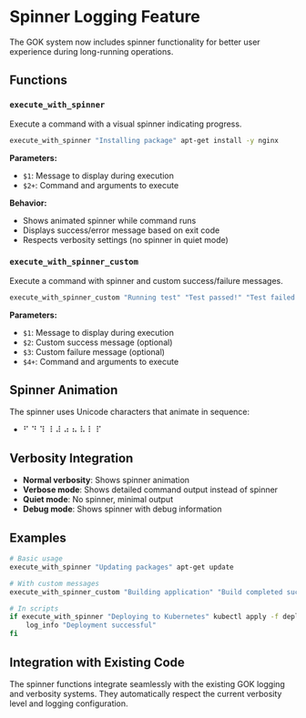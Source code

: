# Spinner Logging Feature

The GOK system now includes spinner functionality for better user experience during long-running operations.

## Functions

### `execute_with_spinner`

Execute a command with a visual spinner indicating progress.

```bash
execute_with_spinner "Installing package" apt-get install -y nginx
```

**Parameters:**
- `$1`: Message to display during execution
- `$2+`: Command and arguments to execute

**Behavior:**
- Shows animated spinner while command runs
- Displays success/error message based on exit code
- Respects verbosity settings (no spinner in quiet mode)

### `execute_with_spinner_custom`

Execute a command with spinner and custom success/failure messages.

```bash
execute_with_spinner_custom "Running test" "Test passed!" "Test failed!" ./run_tests.sh
```

**Parameters:**
- `$1`: Message to display during execution
- `$2`: Custom success message (optional)
- `$3`: Custom failure message (optional)
- `$4+`: Command and arguments to execute

## Spinner Animation

The spinner uses Unicode characters that animate in sequence:
- ⠋ ⠙ ⠹ ⠸ ⠼ ⠴ ⠦ ⠧ ⠇ ⠏

## Verbosity Integration

- **Normal verbosity**: Shows spinner animation
- **Verbose mode**: Shows detailed command output instead of spinner
- **Quiet mode**: No spinner, minimal output
- **Debug mode**: Shows spinner with debug information

## Examples

```bash
# Basic usage
execute_with_spinner "Updating packages" apt-get update

# With custom messages
execute_with_spinner_custom "Building application" "Build completed successfully" "Build failed" make all

# In scripts
if execute_with_spinner "Deploying to Kubernetes" kubectl apply -f deployment.yaml; then
    log_info "Deployment successful"
fi
```

## Integration with Existing Code

The spinner functions integrate seamlessly with the existing GOK logging and verbosity systems. They automatically respect the current verbosity level and logging configuration.